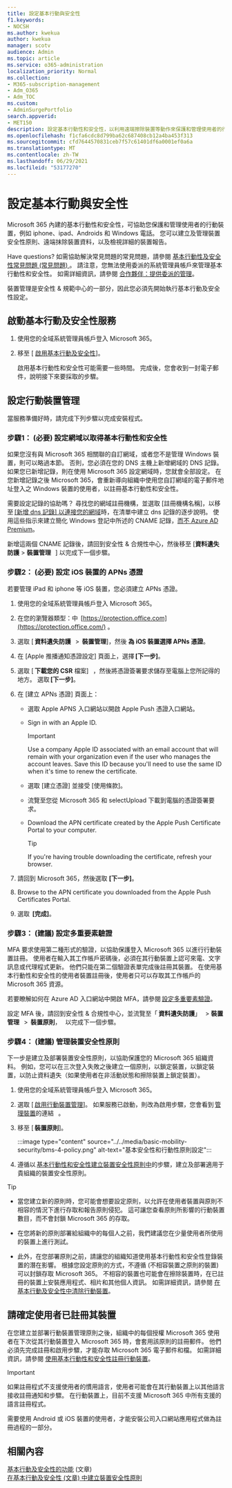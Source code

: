 ```yaml
---
title: 設定基本行動與安全性
f1.keywords:
- NOCSH
ms.author: kwekua
author: kwekua
manager: scotv
audience: Admin
ms.topic: article
ms.service: o365-administration
localization_priority: Normal
ms.collection:
- M365-subscription-management
- Adm_O365
- Adm_TOC
ms.custom:
- AdminSurgePortfolio
search.appverid:
- MET150
description: 設定基本行動性和安全性，以利用遠端擦除裝置等動作來保護和管理使用者的行動裝置。
ms.openlocfilehash: f1cfa6cdc8d799ba62c687408cb12a4ba453f313
ms.sourcegitcommit: cfd7644570831ceb7f57c61401df6a0001ef0a6a
ms.translationtype: MT
ms.contentlocale: zh-TW
ms.lasthandoff: 06/29/2021
ms.locfileid: "53177270"
---
```

# <a name="set-up-basic-mobility-and-security"></a>設定基本行動與安全性

Microsoft 365 內建的基本行動性和安全性，可協助您保護和管理使用者的行動裝置，例如 iphone、ipad、Androids 和 Windows 電話。 您可以建立及管理裝置安全性原則、遠端抹除裝置資料，以及檢視詳細的裝置報告。

Have questions? 如需協助解決常見問題的常見問題，請參閱 [基本行動性及安全性常見問題 (常見問題) ](frequently-asked-questions.yml)。 請注意，您無法使用委派的系統管理員帳戶來管理基本行動性和安全性。 如需詳細資訊，請參閱 [合作夥伴：提供委派的管理](https://support.microsoft.com/office/partners-offer-delegated-administration-26530dc0-ebba-415b-86b1-b55bc06b073e)。 

裝置管理是安全性 & 規範中心的一部分，因此您必須先開始執行基本行動及安全性設定。

## <a name="activate-the-basic-mobility-and-security-service"></a>啟動基本行動及安全性服務

1. 使用您的全域系統管理員帳戶登入 Microsoft 365。

2. 移至 [ [啟用基本行動及安全性](https://admin.microsoft.com/EAdmin/Device/IntuneInventory.aspx)]。

   啟用基本行動性和安全性可能需要一些時間。 完成後，您會收到一封電子郵件，說明接下來要採取的步驟。

## <a name="set-up-mobile-device-management"></a>設定行動裝置管理

當服務準備好時，請完成下列步驟以完成安裝程式。

### <a name="step-1-required-configure-domains-for-basic-mobility-and-security"></a>步驟1： (必要) 設定網域以取得基本行動性和安全性

如果您沒有與 Microsoft 365 相關聯的自訂網域，或者您不是管理 Windows 裝置，則可以略過本節。 否則，您必須在您的 DNS 主機上新增網域的 DNS 記錄。 如果您已新增記錄，則在使用 Microsoft 365 設定網域時，您就會全部設定。 在您新增記錄之後 Microsoft 365，會重新導向組織中使用您自訂網域的電子郵件地址登入之 Windows 裝置的使用者，以註冊基本行動性和安全性。

需要設定記錄的協助嗎？ 尋找您的網域註冊機構，並選取 [註冊機構名稱]，以移至 [[新增 dns 記錄] 以連接您的網域](/office365/admin/get-help-with-domains/create-dns-records-at-any-dns-hosting-provider)時，在清單中建立 dns 記錄的逐步說明。 使用這些指示來建立簡化 Windows 登記中所述的 CNAME 記錄，[而不 Azure AD Premium](/mem/intune/enrollment/windows-enroll#simplify-windows-enrollment-without-azure-ad-premium)。

新增這兩個 CNAME 記錄後，請回到安全性 & 合規性中心，然後移至 [**資料遺失防護**  >  **裝置管理**   ] 以完成下一個步驟。

### <a name="step-2-required-configure-an-apns-certificate-for-ios-devices"></a>步驟2： (必要) 設定 iOS 裝置的 APNs 憑證

若要管理 iPad 和 iphone 等 iOS 裝置，您必須建立 APNs 憑證。

1. 使用您的全域系統管理員帳戶登入 Microsoft 365。

2. 在您的瀏覽器類型：中  [https://protection.office.com](https://protection.office.com/) 。

3. 選取 [ **資料遺失防護**   >  **裝置管理**]，然後 **為 iOS 裝置選擇 APNs 憑證**。

4. 在 [Apple 推播通知憑證設定] 頁面上，選擇 **[下一步]**。

5. 選取 [ **下載您的 CSR** 檔案]   ，然後將憑證簽署要求儲存至電腦上您所記得的地方。 選取 **[下一步]**。

6. 在 [建立 APNs 憑證] 頁面上：

   - 選取 Apple APNS 入口網站以開啟 Apple Push 憑證入口網站。
   - Sign in with an Apple ID.

     > [!IMPORTANT]
     > Use a company Apple ID associated with an email account that will remain with your organization even if the user who manages the account leaves. Save this ID because you'll need to use the same ID when it's time to renew the certificate.

   - 選取 [建立憑證] 並接受 [使用條款]。
   - 流覽至您從 Microsoft 365 和 selectUpload 下載到電腦的憑證簽署要求。
   - Download the APN certificate created by the Apple Push Certificate Portal to your computer.

     > [!TIP]
     > If you're having trouble downloading the certificate, refresh your browser.

7. 請回到 Microsoft 365，然後選取 **[下一步]**。

8.  Browse to the APN certificate you downloaded from the Apple Push Certificates Portal.

9. 選取  **[完成]**。

### <a name="step-3-recommended-set-up-multi-factor-authentication"></a>步驟3： (建議) 設定多重要素驗證

MFA 要求使用第二種形式的驗證，以協助保護登入 Microsoft 365 以進行行動裝置註冊。 使用者在輸入其工作帳戶密碼後，必須在其行動裝置上認可來電、文字訊息或代理程式更新。 他們只能在第二個驗證表單完成後註冊其裝置。 在使用基本行動性和安全性的使用者裝置註冊後，使用者只可以存取其工作帳戶的 Microsoft 365 資源。

若要瞭解如何在 Azure AD 入口網站中開啟 MFA，請參閱 [設定多重要素驗證](../security-and-compliance/set-up-multi-factor-authentication.md)。

設定 MFA 後，請回到安全性 & 合規性中心，並流覽至「 **資料遺失防護**」   >  **裝置管理**   >  **裝置原則**，   以完成下一個步驟。

### <a name="step-4-recommended-manage-device-security-policies"></a>步驟4： (建議) 管理裝置安全性原則

下一步是建立及部署裝置安全性原則，以協助保護您的 Microsoft 365 組織資料。 例如，您可以在三次登入失敗之後建立一個原則，以鎖定裝置，以鎖定裝置，以防止資料遺失（如果使用者在非活動狀態和擦除裝置上鎖定裝置）。

1. 使用您的全域系統管理員帳戶登入 Microsoft 365。

2. 選取 [ [啟用行動裝置管理](https://admin.microsoft.com/EAdmin/Device/IntuneInventory.aspx)]。 如果服務已啟動，則改為啟用步驟，您會看到 [管理裝置](https://admin.microsoft.com/adminportal/home#/MifoDevices)的連結   。

3. 移至 [ **裝置原則**]。

   :::image type="content" source="../../media/basic-mobility-security/bms-4-policy.png" alt-text="基本安全性和行動性原則設定":::

4. 遵循以 [基本行動性和安全性建立裝置安全性原則中](create-device-security-policies.md)的步驟，建立及部署適用于貴組織的裝置安全性原則。

> [!TIP]
>
> - 當您建立新的原則時，您可能會想要設定原則，以允許在使用者裝置與原則不相容的情況下進行存取和報告原則侵犯。 這可讓您查看原則所影響的行動裝置數目，而不會封鎖 Microsoft 365 的存取。
>
> - 在您將新的原則部署給組織中的每個人之前，我們建議您在少量使用者所使用的裝置上進行測試。
>
> - 此外，在您部署原則之前，請讓您的組織知道使用基本行動性和安全性登錄裝置的潛在影響。 根據您設定原則的方式，不遵循 (不相容裝置之原則的裝置) 可以封鎖存取 Microsoft 365。 不相容的裝置也可能會在擦除裝置時，在已註冊的裝置上安裝應用程式、相片和其他個人資訊。 如需詳細資訊，請參閱 [在基本行動及安全性中清除行動裝置](wipe-mobile-device.md)。

## <a name="make-sure-users-enroll-their-devices"></a>請確定使用者已註冊其裝置

在您建立並部署行動裝置管理原則之後，組織中的每個授權 Microsoft 365 使用者在下次從其行動裝置登入 Microsoft 365 時，會套用該原則的註冊郵件。 他們必須先完成註冊和啟用步驟，才能存取 Microsoft 365 電子郵件和檔。 如需詳細資訊，請參閱 [使用基本行動性和安全性註冊行動裝置](enroll-your-mobile-device.md)。

> [!IMPORTANT]
> 如果註冊程式不支援使用者的慣用語言，使用者可能會在其行動裝置上以其他語言接收註冊通知和步驟。 在行動裝置上，目前不支援 Microsoft 365 中所有支援的語言註冊程式。

需要使用 Android 或 iOS 裝置的使用者，才能安裝公司入口網站應用程式做為註冊過程的一部分。

## <a name="related-content"></a>相關內容

[基本行動及安全性的功能](capabilities.md) (文章) \
[在基本行動及安全性 (文章) 中建立裝置安全性原則](create-device-security-policies.md)